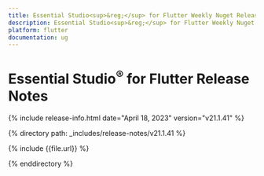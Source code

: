 ```yaml
---
title: Essential Studio<sup>&reg;</sup> for Flutter Weekly Nuget Release Release Notes  
description: Essential Studio<sup>&reg;</sup> for Flutter Weekly Nuget Release Release Notes  
platform: flutter
documentation: ug
---
```


# Essential Studio<sup>&reg;</sup> for Flutter Release Notes  

{% include release-info.html date="April 18, 2023" version="v21.1.41" %} 

{% directory path: _includes/release-notes/v21.1.41 %}

{% include {{file.url}} %}

{% enddirectory %}